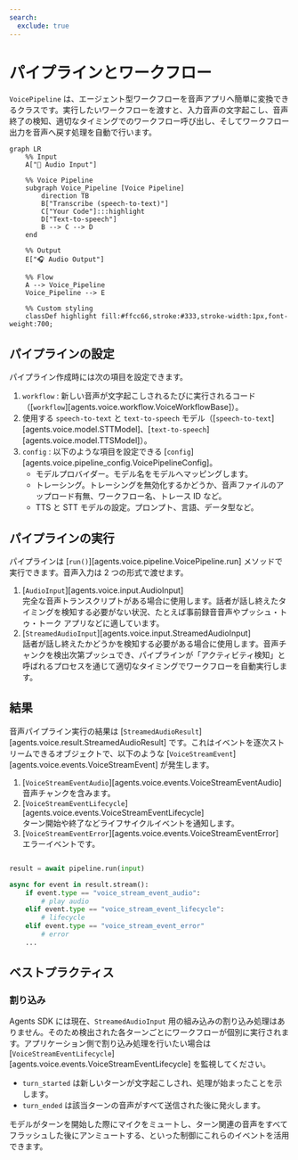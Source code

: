 ```yaml
---
search:
  exclude: true
---
```

# パイプラインとワークフロー

` VoicePipeline ` は、エージェント型ワークフローを音声アプリへ簡単に変換できるクラスです。実行したいワークフローを渡すと、入力音声の文字起こし、音声終了の検知、適切なタイミングでのワークフロー呼び出し、そしてワークフロー出力を音声へ戻す処理を自動で行います。

```mermaid
graph LR
    %% Input
    A["🎤 Audio Input"]

    %% Voice Pipeline
    subgraph Voice_Pipeline [Voice Pipeline]
        direction TB
        B["Transcribe (speech-to-text)"]
        C["Your Code"]:::highlight
        D["Text-to-speech"]
        B --> C --> D
    end

    %% Output
    E["🎧 Audio Output"]

    %% Flow
    A --> Voice_Pipeline
    Voice_Pipeline --> E

    %% Custom styling
    classDef highlight fill:#ffcc66,stroke:#333,stroke-width:1px,font-weight:700;

```

## パイプラインの設定

パイプライン作成時には次の項目を設定できます。

1. ` workflow ` : 新しい音声が文字起こしされるたびに実行されるコード（[`workflow`][agents.voice.workflow.VoiceWorkflowBase]）。
2. 使用する ` speech-to-text ` と ` text-to-speech ` モデル（[`speech-to-text`][agents.voice.model.STTModel]、[`text-to-speech`][agents.voice.model.TTSModel]）。
3. ` config ` : 以下のような項目を設定できる [`config`][agents.voice.pipeline_config.VoicePipelineConfig]。
    - モデルプロバイダー。モデル名をモデルへマッピングします。
    - トレーシング。トレーシングを無効化するかどうか、音声ファイルのアップロード有無、ワークフロー名、トレース ID など。
    - TTS と STT モデルの設定。プロンプト、言語、データ型など。

## パイプラインの実行

パイプラインは [`run()`][agents.voice.pipeline.VoicePipeline.run] メソッドで実行できます。音声入力は 2 つの形式で渡せます。

1. [`AudioInput`][agents.voice.input.AudioInput]  
   完全な音声トランスクリプトがある場合に使用します。話者が話し終えたタイミングを検知する必要がない状況、たとえば事前録音音声やプッシュ・トゥ・トーク アプリなどに適しています。
2. [`StreamedAudioInput`][agents.voice.input.StreamedAudioInput]  
   話者が話し終えたかどうかを検知する必要がある場合に使用します。音声チャンクを検出次第プッシュでき、パイプラインが「アクティビティ検知」と呼ばれるプロセスを通じて適切なタイミングでワークフローを自動実行します。

## 結果

音声パイプライン実行の結果は [`StreamedAudioResult`][agents.voice.result.StreamedAudioResult] です。これはイベントを逐次ストリームできるオブジェクトで、以下のような [`VoiceStreamEvent`][agents.voice.events.VoiceStreamEvent] が発生します。

1. [`VoiceStreamEventAudio`][agents.voice.events.VoiceStreamEventAudio]  
   音声チャンクを含みます。
2. [`VoiceStreamEventLifecycle`][agents.voice.events.VoiceStreamEventLifecycle]  
   ターン開始や終了などライフサイクルイベントを通知します。
3. [`VoiceStreamEventError`][agents.voice.events.VoiceStreamEventError]  
   エラーイベントです。

```python

result = await pipeline.run(input)

async for event in result.stream():
    if event.type == "voice_stream_event_audio":
        # play audio
    elif event.type == "voice_stream_event_lifecycle":
        # lifecycle
    elif event.type == "voice_stream_event_error"
        # error
    ...
```

## ベストプラクティス

### 割り込み

Agents SDK には現在、` StreamedAudioInput ` 用の組み込みの割り込み処理はありません。そのため検出された各ターンごとにワークフローが個別に実行されます。アプリケーション側で割り込み処理を行いたい場合は [`VoiceStreamEventLifecycle`][agents.voice.events.VoiceStreamEventLifecycle] を監視してください。  
- ` turn_started ` は新しいターンが文字起こしされ、処理が始まったことを示します。  
- ` turn_ended ` は該当ターンの音声がすべて送信された後に発火します。  

モデルがターンを開始した際にマイクをミュートし、ターン関連の音声をすべてフラッシュした後にアンミュートする、といった制御にこれらのイベントを活用できます。
